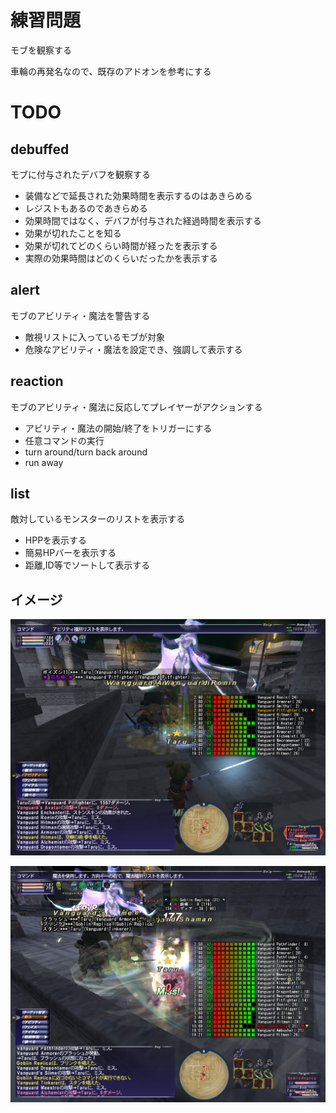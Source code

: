 # 練習問題
モブを観察する

車輪の再発名なので、既存のアドオンを参考にする

# TODO

## debuffed
モブに付与されたデバフを観察する

- 装備などで延長された効果時間を表示するのはあきらめる
- レジストもあるのであきらめる
- 効果時間ではなく、デバフが付与された経過時間を表示する
- 効果が切れたことを知る
- 効果が切れてどのくらい時間が経ったを表示する
- 実際の効果時間はどのくらいだったかを表示する

## alert
モブのアビリティ・魔法を警告する

- 敵視リストに入っているモブが対象
- 危険なアビリティ・魔法を設定でき、強調して表示する

## reaction
モブのアビリティ・魔法に反応してプレイヤーがアクションする

- アビリティ・魔法の開始/終了をトリガーにする
- 任意コマンドの実行
- turn around/turn back around
- run away

## list
敵対しているモンスターのリストを表示する

- HPPを表示する
- 簡易HPバーを表示する
- 距離,ID等でソートして表示する

## イメージ
![SS1](assets/screenshot1.png)

![SS2](assets/screenshot2.png)
